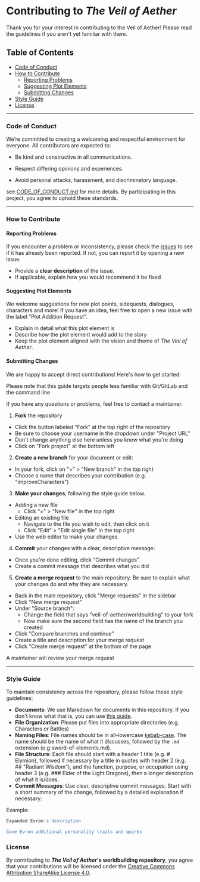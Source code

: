 # Contributing to *The Veil of Aether*

Thank you for your interest in contributing to the Veil of Aether! Please read the guidelines if you aren't yet familiar with them.

## Table of Contents
- [Code of Conduct](#code-of-conduct)
- [How to Contribute](#how-to-contribute)
  - [Reporting Problems](#reporting-problems)
  - [Suggesting Plot Elements](#suggesting-plot-elements)
  - [Submitting Changes](#submitting-changes)
- [Style Guide](#style-guide)
- [License](#license)

---

### Code of Conduct

We’re committed to creating a welcoming and respectful environment for everyone. All contributors are expected to:

- Be kind and constructive in all communications.

- Respect differing opinions and experiences.

- Avoid personal attacks, harassment, and discriminatory language.

see [CODE_OF_CONDUCT.md](CODE_OF_CONDUCT.md) for more details. By participating in this project, you agree to uphold these standards.

---

### How to Contribute

#### Reporting Problems

If you encounter a problem or inconsistency, please check the [issues](https://gitlab.com/veil-of-asether/worldbuilding/-/issues) to see if it has already been reported. If not, you can report it by opening a new issue.

- Provide a **clear description** of the issue.
- If applicable, explain how you would recommend it be fixed

#### Suggesting Plot Elements

We welcome suggestions for new plot points, sidequests, dialogues, characters and more! If you have an idea, feel free to open a new issue with the label "Plot Addition Request".

- Explain in detail what this plot element is
- Describe how the plot element would add to the story
- Keep the plot element aligned with the vision and theme of *The Veil of Aether*.

#### Submitting Changes

We are happy to accept direct contributions! Here's how to get started:

Please note that this guide targets people less familiar with Git/GitLab and the command line

If you have any questions or problems, feel free to contact a maintainer.

1. **Fork** the repository
  - Click the button labeled "Fork" at the top right of the repository
  - Be sure to choose your username in the dropdown under "Project URL"
  - Don't change anything else here unless you know what you're doing
  - Click on "Fork project" at the bottom left
2. **Create a new branch** for your document or edit:
  - In your fork, click on "+" > "New branch" in the top right
  - Choose a name that describes your contribution (e.g. "improveCharacters")
3. **Make your changes**, following the style guide below.
  - Adding a new file
    - Click "+" > "New file" in the top right
  - Editing an existing file
    - Navigate to the file you wish to edit, then click on it
    - Click "Edit" > "Edit single file" in the top right
  - Use the web editor to make your changes
4. **Commit** your changes with a clear, descriptive message:
  - Once you're done editing, click "Commit changes"
  - Create a commit message that describes what you did
5. **Create a merge request** to the main repository. Be sure to explain what your changes do and why they are necessary.
  - Back in the main repository, click "Merge requests" in the sidebar
  - Click "New merge request"
  - Under "Source branch":
    - Change the field that says "veil-of-aether/worldbuilding" to your fork
    - Now make sure the second field has the name of the branch you created
  - Click "Compare branches and continue"
  - Create a title and description for your merge request
  - Click "Create merge request" at the bottom of the page

A maintainer will review your merge request

---

### Style Guide

To maintain consistency across the repository, please follow these style guidelines:

- **Documents**: We use Markdown for documents in this repository. If you don't know what that is, you can use [this guide](https://www.markdownguide.org/).
- **File Organization**: Please put files into appropriate directories (e.g. Characters or Battles)
- **Naming Files**: File names should be in all-lowercase [kebab-case](https://developer.mozilla.org/en-US/docs/Glossary/Kebab_case). The name should be the name of what it discusses, followed by the `.md` extension (e.g sword-of-elements.md).
- **File Structure**: Each file should start with a header 1 title (e.g. \# Elymion), followed if necessary by a title in quotes with header 2 (e.g. \#\# "Radiant Wisdom"), and the function, purpose, or occupation using header 3 (e.g. \#\#\# Elder of the Light Dragons), then a longer description of what it is/does.
- **Commit Messages**: Use clear, descriptive commit messages. Start with a short summary of the change, followed by a detailed explanation if necessary.
  
Example:
```bash
Expanded Evron's description

Gave Evron additional personality traits and quirks
```

### License

By contributing to ***The Veil of Aether*'s worldbuilding repository**, you agree that your contributions will be licensed under the [Creative Commons Attribution ShareAlike License 4.0](LICENSE).
